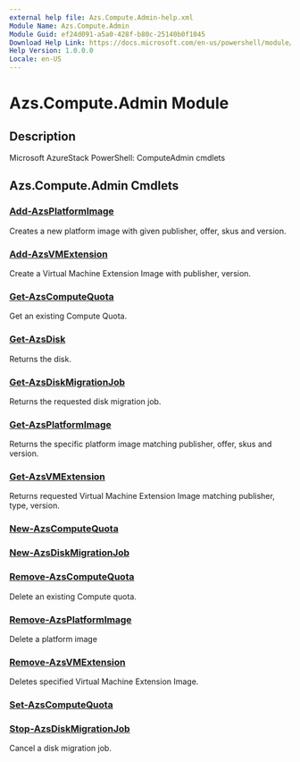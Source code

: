 ```yaml
---
external help file: Azs.Compute.Admin-help.xml
Module Name: Azs.Compute.Admin
Module Guid: ef24d091-a5a0-428f-b80c-25140b0f1045
Download Help Link: https://docs.microsoft.com/en-us/powershell/module/azs.compute.admin
Help Version: 1.0.0.0
Locale: en-US
---
```


# Azs.Compute.Admin Module

## Description
Microsoft AzureStack PowerShell: ComputeAdmin cmdlets

## Azs.Compute.Admin Cmdlets
### [Add-AzsPlatformImage](Add-AzsPlatformImage.md)
Creates a new platform image with given publisher, offer, skus and version.

### [Add-AzsVMExtension](Add-AzsVMExtension.md)
Create a Virtual Machine Extension Image with publisher, version.

### [Get-AzsComputeQuota](Get-AzsComputeQuota.md)
Get an existing Compute Quota.

### [Get-AzsDisk](Get-AzsDisk.md)
Returns the disk.

### [Get-AzsDiskMigrationJob](Get-AzsDiskMigrationJob.md)
Returns the requested disk migration job.

### [Get-AzsPlatformImage](Get-AzsPlatformImage.md)
Returns the specific platform image matching publisher, offer, skus and version.

### [Get-AzsVMExtension](Get-AzsVMExtension.md)
Returns requested Virtual Machine Extension Image matching publisher, type, version.

### [New-AzsComputeQuota](New-AzsComputeQuota.md)


### [New-AzsDiskMigrationJob](New-AzsDiskMigrationJob.md)


### [Remove-AzsComputeQuota](Remove-AzsComputeQuota.md)
Delete an existing Compute quota.

### [Remove-AzsPlatformImage](Remove-AzsPlatformImage.md)
Delete a platform image

### [Remove-AzsVMExtension](Remove-AzsVMExtension.md)
Deletes specified Virtual Machine Extension Image.

### [Set-AzsComputeQuota](Set-AzsComputeQuota.md)


### [Stop-AzsDiskMigrationJob](Stop-AzsDiskMigrationJob.md)
Cancel a disk migration job.

